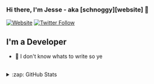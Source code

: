### Hi there, I'm Jesse - aka [schnoggy][website] 👋 

[![Website](https://img.shields.io/website?label=bunsy.net&style=for-the-badge&url=https%3A%2F%2Fbunsy.net)](https://codestackr.com)
[![Twitter Follow](https://img.shields.io/twitter/follow/schnoggy3?color=1DA1F2&logo=twitter&style=for-the-badge)](https://twitter.com/intent/follow?original_referer=https%3A%2F%2Fgithub.com%2Schnoggy3&screen_name=Schnoggy3)

## I'm a Developer

- 🔭 I don't know whats to write so ye
<br />

<details>
  <summary>:zap: GitHub Stats</summary>

  <img align="left" alt="Schnoggy's GitHub Stats" src="https://github-readme-stats.vercel.app/api?username=Schnoggy&show_icons=true&hide_border=true" />

</details>
